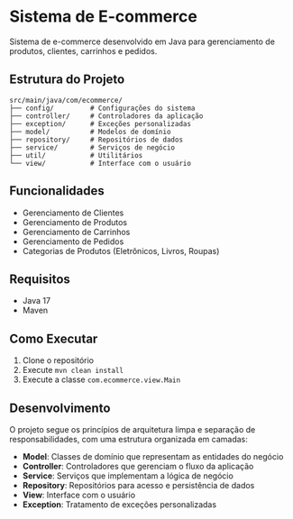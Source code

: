 # Sistema de E-commerce

Sistema de e-commerce desenvolvido em Java para gerenciamento de produtos, clientes, carrinhos e pedidos.

## Estrutura do Projeto

```
src/main/java/com/ecommerce/
├── config/         # Configurações do sistema
├── controller/     # Controladores da aplicação
├── exception/      # Exceções personalizadas
├── model/          # Modelos de domínio
├── repository/     # Repositórios de dados
├── service/        # Serviços de negócio
├── util/           # Utilitários
└── view/           # Interface com o usuário
```

## Funcionalidades

- Gerenciamento de Clientes
- Gerenciamento de Produtos
- Gerenciamento de Carrinhos
- Gerenciamento de Pedidos
- Categorias de Produtos (Eletrônicos, Livros, Roupas)

## Requisitos

- Java 17
- Maven

## Como Executar

1. Clone o repositório
2. Execute `mvn clean install`
3. Execute a classe `com.ecommerce.view.Main`

## Desenvolvimento

O projeto segue os princípios de arquitetura limpa e separação de responsabilidades, com uma estrutura organizada em camadas:

- **Model**: Classes de domínio que representam as entidades do negócio
- **Controller**: Controladores que gerenciam o fluxo da aplicação
- **Service**: Serviços que implementam a lógica de negócio
- **Repository**: Repositórios para acesso e persistência de dados
- **View**: Interface com o usuário
- **Exception**: Tratamento de exceções personalizadas 